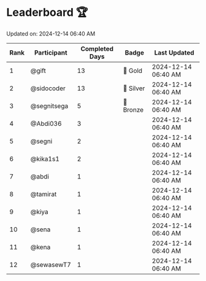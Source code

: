# Leaderboard 🏆

Updated on: 2024-12-14 06:40 AM

| Rank | Participant       | Completed Days | Badge      | Last Updated         |
|------|-------------------|----------------|------------|----------------------|
| 1    | @gift             | 13             | 🏅 Gold     | 2024-12-14 06:40 AM |
| 2    | @sidocoder        | 13             | 🥈 Silver   | 2024-12-14 06:40 AM |
| 3    | @segnitsega       | 5              | 🥉 Bronze   | 2024-12-14 06:40 AM |
| 4    | @Abdi036          | 3              |            | 2024-12-14 06:40 AM |
| 5    | @segni            | 2              |            | 2024-12-14 06:40 AM |
| 6    | @kika1s1          | 2              |            | 2024-12-14 06:40 AM |
| 7    | @abdi             | 1              |            | 2024-12-14 06:40 AM |
| 8    | @tamirat          | 1              |            | 2024-12-14 06:40 AM |
| 9    | @kiya             | 1              |            | 2024-12-14 06:40 AM |
| 10   | @sena             | 1              |            | 2024-12-14 06:40 AM |
| 11   | @kena             | 1              |            | 2024-12-14 06:40 AM |
| 12   | @sewasewT7        | 1              |            | 2024-12-14 06:40 AM |

